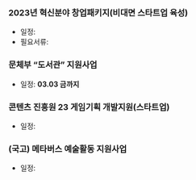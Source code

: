 ### 2023년 혁신분야 창업패키지(비대면 스타트업 육성)
- 일정: 
- 필요서류:

### 문체부 “도서관” 지원사업 
- 일정: **03.03 금까지**

### 콘텐츠 진흥원 23 게임기획 개발지원(스타트업)
- 일정: 
### (국고) 메타버스 예술활동 지원사업
- 일정: 